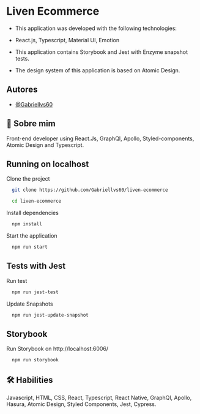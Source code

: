 
# Liven Ecommerce

* This application was developed with the following technologies:

* React.js, Typescript, Material UI, Emotion

* This application contains Storybook and Jest with Enzyme snapshot tests.

* The design system of this application is based on Atomic Design.


## Autores

- [@Gabriellvs60](https://github.com/Gabriellvs60)


## 🚀 Sobre mim
Front-end developer using React.Js, GraphQl, Apollo, Styled-components, Atomic Design and Typescript.


## Running on localhost

Clone the project

```bash
  git clone https://github.com/Gabriellvs60/liven-ecommerce
```


```bash
  cd liven-ecommerce
```

Install dependencies

```bash
  npm install
```

Start the application

```bash
  npm run start
```


## Tests with Jest

Run test

```bash
  npm run jest-test
```

Update Snapshots

```bash
  npm run jest-update-snapshot
```

## Storybook

Run Storybook on http://localhost:6006/

```bash
  npm run storybook
```



## 🛠 Habilities
Javascript, HTML, CSS, React, Typescript, React Native, GraphQl, Apollo, Hasura, Atomic Design, Styled Components, Jest, Cypress.

